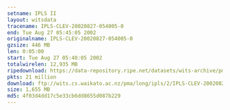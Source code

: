 ```yaml
---
setname: IPLS II
layout: witsdata
tracename: IPLS-CLEV-20020827-054005-0
end: Tue Aug 27 05:45:05 2002
originalname: IPLS-CLEV-20020827-054005-0
gzsize: 446 MB
len: 0:05:00
start: Tue Aug 27 05:40:05 2002
totalwirelen: 12,935 MB
ripedownload: https://data-repository.ripe.net/datasets/wits-archive/pma/long/ipls/2/IPLS-CLEV-20020827-054005-0.gz
pkts: 21 million
download: ftp://wits.cs.waikato.ac.nz/pma/long/ipls/2/IPLS-CLEV-20020827-054005-0.gz
size: 1,655 MB
md5: 4f03d4dd17c5e33cb6dd8655d087b229
---
```

